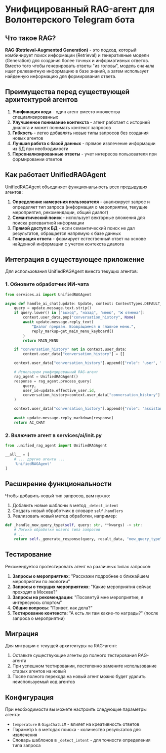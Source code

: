 # Унифицированный RAG-агент для Волонтерского Telegram бота

## Что такое RAG?

**RAG (Retrieval-Augmented Generation)** - это подход, который комбинирует поиск информации (Retrieval) и генеративные модели (Generation) для создания более точных и информативных ответов. Вместо того чтобы генерировать ответы "из головы", модель сначала ищет релевантную информацию в базе знаний, а затем использует найденную информацию для формирования ответа.

## Преимущества перед существующей архитектурой агентов

1. **Унификация кода** - один агент вместо множества специализированных
2. **Улучшенное понимание контекста** - агент работает с историей диалога и может понимать контекст запросов
3. **Гибкость** - легко добавлять новые типы запросов без создания новых агентов
4. **Лучшая работа с базой данных** - прямое извлечение информации из БД при необходимости
5. **Персонализированные ответы** - учет интересов пользователя при формировании ответов

## Как работает UnifiedRAGAgent

UnifiedRAGAgent объединяет функциональность всех предыдущих агентов:

1. **Определение намерения пользователя** - анализирует запрос и определяет тип запроса (информация о мероприятии, текущие мероприятия, рекомендации, общий диалог)
2. **Семантический поиск** - использует векторные вложения для поиска релевантной информации
3. **Прямой доступ к БД** - если семантический поиск не дал результатов, обращается напрямую к базе данных
4. **Генерация ответа** - формирует естественный ответ на основе найденной информации с учетом контекста диалога

## Интеграция в существующее приложение

Для использования UnifiedRAGAgent вместо текущих агентов:

### 1. Обновите обработчик ИИ-чата

```python
from services.ai import UnifiedRAGAgent

async def handle_ai_chat(update: Update, context: ContextTypes.DEFAULT_TYPE) -> int:
    query = update.message.text.strip()
    if query.lower() in ["выход", "назад", "меню", "❌ отмена"]:
        context.user_data.pop("conversation_history", None)
        await update.message.reply_text(
            "Диалог прерван. Возвращаемся в главное меню.",
            reply_markup=get_main_menu_keyboard()
        )
        return MAIN_MENU

    if "conversation_history" not in context.user_data:
        context.user_data["conversation_history"] = []

    context.user_data["conversation_history"].append({"role": "user", "content": query})

    # Используем унифицированный RAG-агент
    rag_agent = UnifiedRAGAgent()
    response = rag_agent.process_query(
        query,
        user_id=update.effective_user.id,
        conversation_history=context.user_data["conversation_history"]
    )

    context.user_data["conversation_history"].append({"role": "assistant", "content": response})
    
    await update.message.reply_markdown(response)
    return AI_CHAT
```

### 2. Включите агент в services/ai/__init__.py

```python
from .unified_rag_agent import UnifiedRAGAgent

__all__ = [
    # ... другие агенты ...
    'UnifiedRAGAgent'
]
```

## Расширение функциональности

Чтобы добавить новый тип запросов, вам нужно:

1. Добавить новые шаблоны в метод `_detect_intent`
2. Создать новый обработчик в словаре `self.handlers`
3. Реализовать новый метод обработки, например:

```python
def _handle_new_query_type(self, query: str, **kwargs) -> str:
    # Логика обработки нового типа запросов
    # ...
    return self._generate_response(query, result_data, "new_query_type")
```

## Тестирование

Рекомендуется протестировать агент на различных типах запросов:

1. **Запросы о мероприятиях**: "Расскажи подробнее о ближайшем мероприятии по экологии"
2. **Запросы о текущих мероприятиях**: "Какие мероприятия сейчас проходят в Москве?"
3. **Запросы на рекомендации**: "Посоветуй мне мероприятие, я интересуюсь спортом"
4. **Общие вопросы**: "Привет, как дела?"
5. **Тестирование контекста**: "А есть ли там какие-то награды?" (после запроса о мероприятии)

## Миграция

Для миграции с текущей архитектуры на RAG-агент:

1. Оставьте существующие агенты до полного тестирования RAG-агента
2. При успешном тестировании, постепенно замените использование старых агентов на новый
3. После полного перехода на новый агент можно будет удалить неиспользуемый код агентов

## Конфигурация

При необходимости вы можете настроить следующие параметры агента:

- `temperature` в `GigaChatLLM` - влияет на креативность ответов
- Параметр `k` в методах поиска - количество результатов для извлечения
- Словарь шаблонов в `_detect_intent` - для точности определения типа запроса